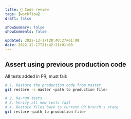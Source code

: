 ```yaml
---
title: 🔎 Code review
tags: [workflow]
draft: false

showSummary: false
showComments: false

updated: 2022-12-17T20:40:27+01:00
date: 2022-12-17T21:42:21+01:00
---
```


## Assert using previous production code

All tests added in PR, must fail:

```bash
# 1. Restore the production code from master
git restore -s master <path to production file>

# 2. Re-run tests
# 3. Verify all new tests fail
# 4. Restore files back to current PR branch's state
git restore <path to production file>
```

